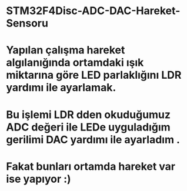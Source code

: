 # STM32F4Disc-ADC-DAC-Hareket-Sensoru
# Yapılan çalışma hareket algılanığında ortamdaki ışık miktarına göre LED parlaklığını LDR yardımı ile ayarlamak.
# Bu işlemi LDR dden okuduğumuz ADC değeri ile LEDe uyguladığım gerilimi DAC yardımı ile ayarladım .
# Fakat bunları ortamda hareket var ise yapıyor :)
